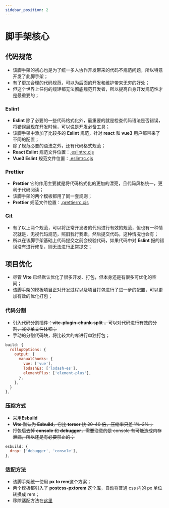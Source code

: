 ```yaml
---
sidebar_position: 2
---
```


# 脚手架核心

## 代码规范

- 该脚手架的初心也是为了统一多人协作开发带来的代码不规范问题，所以特意开发了此脚手架；
- 有了更加合理的代码规范，可以为后面的开发和维护带来无穷的好处；
- 但这个世界上任何的规矩都无法彻底规范开发者，所以提高自身开发规范性才是最重要的；

### Eslint

- **Eslint** 除了必要的一些代码格式化外，最重要的就是检查代码语法是否错误，将错误展现在开发时候，可以说是开发必备工具；
- 该脚手架中添加了比较多的 **Eslint** 规范，针对 **react** 和 **vue3** 用户都带来了不同的配置；
- 除了规范必要的语法之外，还有代码格式规范；
- **React Eslint** 规范文件位置：[.eslintrc.cjs](https://gitee.com/whyfail/vite_react_init/blob/master/.eslintrc.cjs)
- **Vue3 Eslint** 规范文件位置：[.eslintrc.cjs](https://gitee.com/whyfail/vite_vue3_init/blob/master/.eslintrc.cjs)

### Prettier

- **Prettier** 它的作用主要就是将代码格式化的更加的漂亮，且代码风格统一，更利于代码阅读；
- 该脚手架的两个模板都用了同一套规则；
- **Prettier** 规范文件位置：[.prettierrc.cjs](https://gitee.com/whyfail/vite_vue3_init/blob/master/.prettierrc.cjs)

### Git

- 有了以上两个规范，可以将正常开发者的代码进行有效的规范，但也有一种情况就是，无视代码规范，照旧我行我素，然后提交代码，这种情况也会有；
- 所以在该脚手架基础上代码提交之前会校验代码，如果代码中对 **Eslint** 报的错误没有进行修复，则无法进行正常提交；

## 项目优化

- 尽管 **Vite** 已经默认优化了很多开发、打包，但本身还是有很多可优化的空间；
- 该脚手架的模板项目正对开发过程以及项目打包进行了进一步的配置，可以更加有效的优化打包；

### 代码分割

- ~~引入代码分割插件：**vite-plugin-chunk-split** ，可以对代码进行有效的分割，减少单文件体积；~~
- 手动的分割代码块，将比较大的库进行单独打包；

```js
build: {
  rollupOptions: {
    output: {
      manualChunks: {
        vue: ['vue'],
        lodashEs: ['lodash-es'],
        elementPlus: ['element-plus'],
      },
    },
  }
},
```

### 压缩方式

- 采用**Esbuild**
- ~~**Vite** 默认为 **Esbuild**，它比 **terser** 快 20-40 倍，压缩率只差 1%-2%；~~
- ~~打包后去掉 **console** 和 **debugger**，需要注意的是 console 有可能造成内存泄漏，所以还是有必要禁止的；~~

```js
esbuild: {
  drop: ['debugger', 'console'],
},
```

### 适配方法

- 该脚手架统一使用 **px to rem**这个方案；
- 两个模板都引入了 **postcss-pxtorem** 这个库，自动将普通 css 内的 px 单位转换成 rem；
- 移除适配方法在[这里](/blog/2023-10-17)
